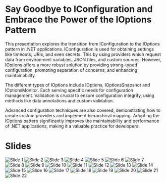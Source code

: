 # Say Goodbye to IConfiguration and Embrace the Power of the IOptions Pattern
This presentation explores the transition from IConfiguration to the IOptions pattern in .NET applications.
IConfiguration is used for obtaining settings like timeouts, URIs, and even secrets.
This by using providers which request data from environment variables, JSON files, and custom sources.
However, IOptions offers a more robust solution by providing strong-typed configuration,
promoting separation of concerns, and enhancing maintainability.

The different types of IOptions include IOptions<T>, IOptionsSnapshot<T> and IOptionsMonitor<T>.
Each serving specific needs for configuration management.
Validation is crucial to ensure configuration integrity,
using methods like data annotations and custom validation.

Advanced configuration techniques are also covered,
demonstrating how to create custom providers and implement hierarchical mapping.
Adopting the IOptions pattern significantly improves the maintainability and performance of .NET applications,
making it a valuable practice for developers.

# Slides
![Slide 1](slides/Slide1.PNG)
![Slide 2](slides/Slide2.PNG)
![Slide 3](slides/Slide3.PNG)
![Slide 4](slides/Slide4.PNG)
![Slide 5](slides/Slide5.PNG)
![Slide 6](slides/Slide6.PNG)
![Slide 7](slides/Slide7.PNG)
![Slide 8](slides/Slide8.PNG)
![Slide 9](slides/Slide9.PNG)
![Slide 10](slides/Slide10.PNG)
![Slide 11](slides/Slide11.PNG)
![Slide 12](slides/Slide12.PNG)
![Slide 13](slides/Slide13.PNG)
![Slide 14](slides/Slide14.PNG)
![Slide 15](slides/Slide15.PNG)
![Slide 16](slides/Slide16.PNG)
![Slide 17](slides/Slide17.PNG)
![Slide 18](slides/Slide18.PNG)
![Slide 19](slides/Slide19.PNG)
![Slide 20](slides/Slide20.PNG)
![Slide 21](slides/Slide21.PNG)
![Slide 22](slides/Slide22.PNG)
